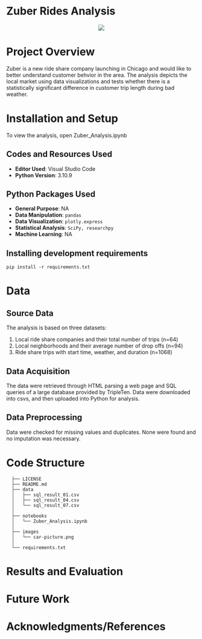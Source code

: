 # Zuber Rides Analysis

<p align="center">
  <img src="https://github.com/kellyshreeve/Zuber_Rides_Analysis/blob/main/images/carimage.png">
</p>

# Project Overview

Zuber is a new ride share company launching in Chicago and would like to better understand customer behvior in the area. The analysis depicts the local market using data visualizations and tests whether there is a statistically significant difference in customer trip length during bad weather.

# Installation and Setup

To view the analysis, open Zuber_Analysis.ipynb

## Codes and Resources Used

  - <b>Editor Used</b>: Visual Studio Code
  - <b>Python Version</b>: 3.10.9

## Python Packages Used

  - <b>General Purpose</b>: NA
  - <b>Data Manipulation</b>: ```pandas```
  - <b>Data Visualization</b>: ```plotly.express```
  - <b>Statistical Analysis</b>: ```SciPy, researchpy```
  - <b>Machine Learning</b>: NA

## Installing development requirements

```pip install -r requirements.txt```

# Data

## Source Data

The analysis is based on three datasets: 
  1. Local ride share companies and their total number of trips (n=64)
  2. Local neighborhoods and their average number of drop offs (n=94)
  3. Ride share trips with start time, weather, and duration (n=1068)

## Data Acquisition

The data were retrieved through HTML parsing a web page and SQL queries of a large database provided by TripleTen. Data were downloaded into csvs, and then uploaded into Python for analysis. 

## Data Preprocessing

Data were checked for missing values and duplicates. None were found and no imputation was necessary.
 
# Code Structure
```
  ├── LICENSE
  ├── README.md          
  ├── data
  │   ├── sql_result_01.csv      
  │   ├── sql_result_04.csv       
  │   └── sql_result_07.csv     
  │
  ├── notebooks  
  │   └── Zuber_Analysis.ipynb 
  │
  ├── images
  │   └── car-picture.png
  │
  └── requirements.txt  
```

# Results and Evaluation

# Future Work

# Acknowledgments/References
